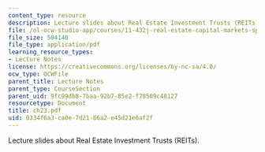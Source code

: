 ```yaml
---
content_type: resource
description: Lecture slides about Real Estate Investment Trusts (REITs).
file: /ol-ocw-studio-app/courses/11-432j-real-estate-capital-markets-spring-2007/0334f6a3ca0e7d2186a2e45d21e6af2f_ch23.pdf
file_size: 504140
file_type: application/pdf
learning_resource_types:
- Lecture Notes
license: https://creativecommons.org/licenses/by-nc-sa/4.0/
ocw_type: OCWFile
parent_title: Lecture Notes
parent_type: CourseSection
parent_uid: 9fc99db8-7baa-92b7-85e2-f78509c48127
resourcetype: Document
title: ch23.pdf
uid: 0334f6a3-ca0e-7d21-86a2-e45d21e6af2f
---
```

Lecture slides about Real Estate Investment Trusts (REITs).